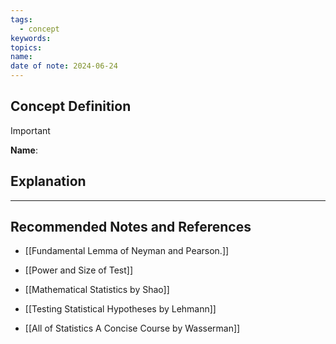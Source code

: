 ```yaml
---
tags:
  - concept
keywords: 
topics: 
name: 
date of note: 2024-06-24
---
```


## Concept Definition

>[!important]
>**Name**: 



## Explanation





-----------
##  Recommended Notes and References

- [[Fundamental Lemma of Neyman and Pearson.]]
- [[Power and Size of Test]]


- [[Mathematical Statistics by Shao]]
- [[Testing Statistical Hypotheses by Lehmann]]
- [[All of Statistics A Concise Course by Wasserman]]